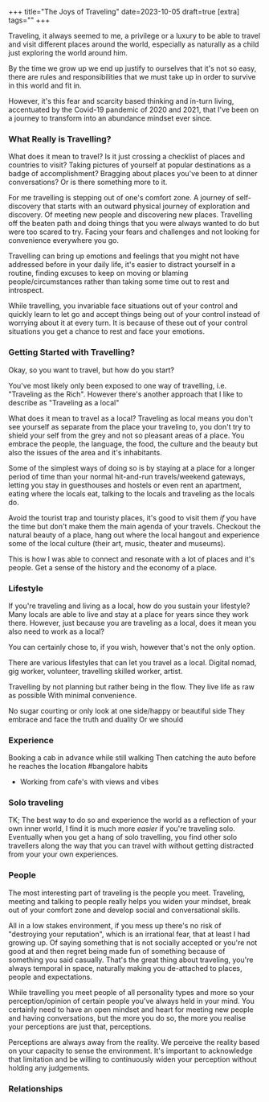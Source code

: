 +++
title="The Joys of Traveling"
date=2023-10-05
draft=true
[extra]
tags=""
+++

Traveling, it always seemed to me, a privilege or a luxury to be able to
travel and visit different places around the world, especially as naturally as a child
just exploring the world around him.

By the time we grow up we end up justify to ourselves that it's not so easy, 
there are rules and responsibilities that we must take up in order to survive in this
world and fit in.

However, it's this fear and scarcity based thinking and in-turn living,
accentuated by the Covid-19 pandemic of 2020 and 2021, that
I've been on a journey to transform into an abundance mindset ever since.

<!-- more -->

### What Really is Travelling?

What does it mean to travel? Is it just crossing a checklist of places and
countries to visit? Taking pictures of yourself at popular destinations as a
badge of accomplishment? Bragging about places you've been to at dinner
conversations? Or is there something more to it.

For me travelling is stepping out of one's comfort zone. A journey of
self-discovery that starts with an outward physical journey of exploration and
discovery. Of meeting new people and discovering new places. Travelling off
the beaten path and doing things that you were always wanted to do but were
too scared to try. Facing your fears and challenges and not looking for
convenience everywhere you go. 

Travelling can bring up emotions and feelings that you might not have
addressed before in your daily life, it's easier to distract yourself in
a routine, finding excuses to keep on moving or blaming people/circumstances rather
than taking some time out to rest and introspect.

While travelling, you invariable face situations out of your control and
quickly learn to let go and accept things being out of your control
instead of worrying about it at every turn. It is because of these out of your
control situations you get a chance to rest and face your emotions.

### Getting Started with Travelling?

Okay, so you want to travel, but how do you start?

You've most likely only been exposed to one way of travelling, i.e. "Traveling
as the Rich". However there's another approach that I like to describe as
"Traveling as a local"

What does it mean to travel as a local? Traveling as local means you don't see
yourself as separate from the place your traveling to, you don't try to
shield your self from the grey and not so pleasant areas of a place. You
embrace the people, the language, the food, the culture and the beauty
but also the issues of the area and it's inhabitants.

Some of the simplest ways of doing so is by staying at a place for a longer
period of time than your normal hit-and-run travels/weekend gateways,
letting you stay in guesthouses and hostels or even rent an apartment,
eating where the locals eat, talking to the locals and traveling as the locals
do.

Avoid the tourist trap and touristy places, it's good to visit them *if* you
have the time but don't make them the main agenda of your travels. Checkout the
natural beauty of a place, hang out where the local hangout and experience
some of the local culture (their art, music, theater and museums).

This is how I was able to connect and resonate with a lot of places and it's people.
Get a sense of the history and the economy of a place.

### Lifestyle

If you're traveling and living as a local, how do you sustain your lifestyle?
Many locals are able to live and stay at a place for years since they work
there.
However, just because you are traveling as a local, does it mean you also need to work as a local?

You can certainly chose to, if you wish, however that's not the only option. 

There are various lifestyles that can let you travel as a local. Digital
nomad, gig worker, volunteer, travelling skilled worker, artist.

Travelling by not planning but rather being in the flow. 
They live life as raw as possible With minimal convenience.

No sugar courting or only look at one side/happy or beautiful side
They embrace and face the truth and duality
Or we should

### Experience

Booking a cab in advance while still walking
Then catching the auto before he reaches the location
#bangalore habits

* Working from cafe's with views and vibes


### Solo traveling

TK;
The best way to do so and experience the world as a reflection of your own
inner world, I find it is much more *easier* if you're traveling solo.
Eventually when you get a hang of solo travelling, you find other solo
travellers along the way that you can travel with without getting distracted from your
your own experiences. 

### People

The most interesting part of traveling is the people you meet. Traveling,
meeting and talking to people really helps you widen your mindset, break out of
your comfort zone and develop social and conversational skills.

All in a low stakes environment, if you mess up there's no risk of "destroying your
reputation", which is an irrational fear, that at least I had growing up.
Of saying something that is not socially accepted or you're not good at and
then regret being made fun of something because of something you said
casually. That's the great thing about traveling, you're always temporal in
space, naturally making you de-attached to places, people and expectations.

While travelling you meet people of all personality types and more so your
perception/opinion of certain people you've always held in your mind. You
certainly need to have an open mindset and heart for meeting new people and
having conversations, but the more you do so, the more you realise your
perceptions are just that, perceptions.

Perceptions are always away from the reality. We perceive the reality based
on your capacity to sense the environment.
It's important to acknowledge that limitation and be willing to continuously
widen your perception without holding any judgements.

### Relationships
